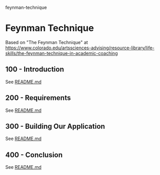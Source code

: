 feynman-technique
# Feynman Technique

Based on "The Feynman Technique" at https://www.colorado.edu/artssciences-advising/resource-library/life-skills/the-feynman-technique-in-academic-coaching

## 100 - Introduction

See [README.md](./100/README.md)

## 200 - Requirements

See [README.md](./200/README.md)

## 300 - Building Our Application

See [README.md](./300/README.md)

## 400 - Conclusion

See [README.md](./400/README.md)
